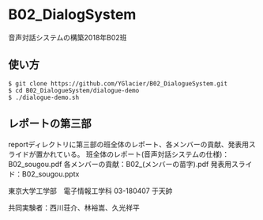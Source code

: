 # B02_DialogSystem
音声対話システムの構築2018年B02班

## 使い方

~~~
$ git clone https://github.com/YGlacier/B02_DialogueSystem.git
$ cd B02_DialogueSystem/dialogue-demo
$ ./dialogue-demo.sh
~~~

## レポートの第三部

reportディレクトリに第三部の班全体のレポート、各メンバーの貢献、発表用スライドが置かれている。
班全体のレポート(音声対話システムの仕様)：B02_sougou.pdf
各メンバーの貢献：B02_(メンバーの苗字).pdf
発表用スライド：B02_sougou.pptx

東京大学工学部　電子情報工学科
03-180407 于天帥

共同実験者：西川荘介、林裕嵩、久光祥平

